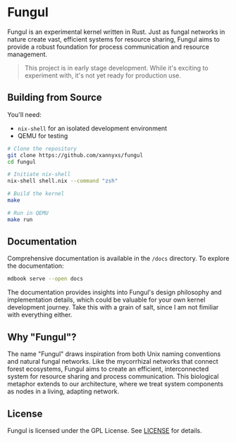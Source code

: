 # Fungul

Fungul is an experimental kernel written in Rust. Just as fungal networks in nature create vast, efficient systems for resource sharing, Fungul aims to provide a robust foundation for process communication and resource management.

> This project is in early stage development. While it's exciting to experiment with, it's not yet ready for production use.

## Building from Source

You'll need:

- `nix-shell` for an isolated development environment
- QEMU for testing

```bash
# Clone the repository
git clone https://github.com/xannyxs/fungul
cd fungul

# Initiate nix-shell
nix-shell shell.nix --command "zsh"

# Build the kernel
make

# Run in QEMU
make run
```

## Documentation

Comprehensive documentation is available in the `/docs` directory. To explore the documentation:

```bash
mdbook serve --open docs
```

The documentation provides insights into Fungul's design philosophy and implementation details, which could be valuable for your own kernel development journey. Take this with a grain of salt, since I am not fimiliar with everything either.

## Why "Fungul"?

The name "Fungul" draws inspiration from both Unix naming conventions and natural fungal networks. Like the mycorrhizal networks that connect forest ecosystems, Fungul aims to create an efficient, interconnected system for resource sharing and process communication. This biological metaphor extends to our architecture, where we treat system components as nodes in a living, adapting network.

## License

Fungul is licensed under the GPL License. See [LICENSE](LICENSE) for details.
